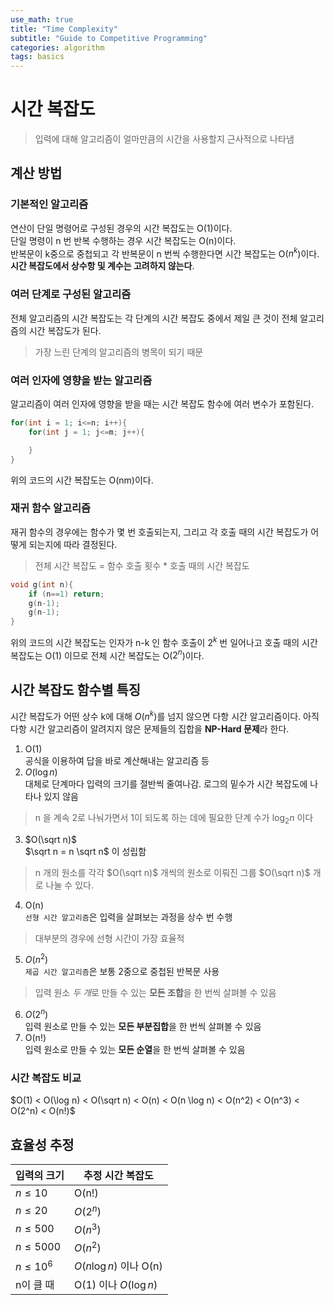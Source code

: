 ```yaml
---
use_math: true
title: "Time Complexity"
subtitle: "Guide to Competitive Programming"
categories: algorithm
tags: basics
---
```


# 시간 복잡도  
> 입력에 대해 알고리즘이 얼마만큼의 시간을 사용할지 근사적으로 나타냄  

## 계산 방법  
### 기본적인 알고리즘  
연산이 단일 명령어로 구성된 경우의 시간 복잡도는 O(1)이다.  
단일 명령이 n 번 반복 수행하는 경우 시간 복잡도는 O(n)이다.  
반복문이 k중으로 중첩되고 각 반복문이 n 번씩 수행한다면 시간 복잡도는 O($n^k$)이다.  
**시간 복잡도에서 상수항 및 계수는 고려하지 않는다**.  

### 여러 단계로 구성된 알고리즘  
전체 알고리즘의 시간 복잡도는 각 단계의 시간 복잡도 중에서 제일 큰 것이 전체 알고리즘의 시간 복잡도가 된다.  
> 가장 느린 단계의 알고리즘의 병목이 되기 때문  

### 여러 인자에 영향을 받는 알고리즘  
알고리즘이 여러 인자에 영향을 받을 때는 시간 복잡도 함수에 여러 변수가 포함된다.  
```c++
for(int i = 1; i<=n; i++){
    for(int j = 1; j<=m; j++){

    }
}
```
위의 코드의 시간 복잡도는 O(nm)이다.  

### 재귀 함수 알고리즘  
재귀 함수의 경우에는 함수가 몇 번 호출되는지, 그리고 각 호출 때의 시간 복잡도가 어떻게 되는지에 따라 결정된다.  
> 전체 시간 복잡도 = 함수 호출 횟수 * 호출 때의 시간 복잡도  
```c++
void g(int n){
    if (n==1) return;
    g(n-1);
    g(n-1);
}
```
위의 코드의 시간 복잡도는 인자가 n-k 인 함수 호출이 $2^k$ 번 일어나고 호출 때의 시간 복잡도는 O(1) 이므로 전체 시간 복잡도는 O($2^n$)이다.

## 시간 복잡도 함수별 특징  
시간 복잡도가 어떤 상수 k에 대해 $O(n^k)$를 넘지 않으면 다항 시간 알고리즘이다. 아직 다항 시간 알고리즘이 알려지지 않은 문제들의 집합을 **NP-Hard 문제**라 한다.  

1. O(1)  
공식을 이용하여 답을 바로 계산해내는 알고리즘 등  
2. $O(\log n)$  
대체로 단계마다 입력의 크기를 절반씩 줄여나감. 로그의 밑수가 시간 복잡도에 나타나 있지 않음  
> n 을 계속 2로 나눠가면서 1이 되도록 하는 데에 필요한 단계 수가 $\log_{2} n$ 이다  
3. $O(\sqrt n)$  
$\sqrt n = n \sqrt n$ 이 성립함  
> n 개의 원소를 각각 $O(\sqrt n)$ 개씩의 원소로 이뤄진 그룹 $O(\sqrt n)$ 개로 나눌 수 있다.  
4. O(n)  
`선형 시간 알고리즘`은 입력을 살펴보는 과정을 상수 번 수행  
> 대부분의 경우에 선형 시간이 가장 효율적  
5. $O(n^2)$  
`제곱 시간 알고리즘`은 보통 2중으로 중첩된 반복문 사용  
> 입력 원소 *두 개*로 만들 수 있는 **모든 조합**을 한 번씩 살펴볼 수 있음  
6. $O(2^n)$  
입력 원소로 만들 수 있는 **모든 부분집합**을 한 번씩 살펴볼 수 있음 
7. O(n!)  
입력 원소로 만들 수 있는 **모든 순열**을 한 번씩 살펴볼 수 있음  

### 시간 복잡도 비교  
$O(1) < O(\log n) < O(\sqrt n) < O(n) < O(n \log n) < O(n^2) < O(n^3) < O(2^n) < O(n!)$

## 효율성 추정  
| 입력의 크기 | 추정 시간 복잡도 |  
|-----|------|  
| $n \leq 10$ | O(n!) |  
| $n \leq 20$ | $O(2^n)$ |  
| $n \leq 500$ | $O(n^3)$ |  
| $n \leq 5000$ | $O(n^2)$ |  
| $n \leq 10^6$ | $O(n \log n)$ 이나 O(n) |  
| n이 클 때 | O(1) 이나 $O(\log n)$ |  
